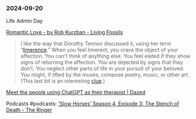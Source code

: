 ### 2024-09-20

Life Admin Day

[Romantic Love - by Rob Kurzban - Living Fossils](https://thelivingfossils.substack.com/p/romantic-love)

> I like the way that Dorothy Tennov discussed it, using her term “[limerence](https://www.amazon.com/Love-Limerence-Experience-Being/dp/0812862864).” When you feel limerent, you crave the object of your affection. You can’t think of anything else. You feel elated if they show signs of returning the affection. You are dejected by signs that they don’t. You neglect other parts of life in your pursuit of your beloved. You might, if lifted by the muses, compose poetry, music, or other art. (This last bit is an interesting [clue](https://www.amazon.com/MATING-MIND-EVOLUTION-NATURE-Uncorrected/dp/0434882704).)

[Meet the people using ChatGPT as their therapist | Dazed](https://www.dazeddigital.com/life-culture/article/64662/1/meet-the-people-using-chatgpt-as-their-therapist-client-ai-tech)

Podcasts #podcasts:
[‘Slow Horses’ Season 4, Episode 3: The Stench of Death - The Ringer](https://www.theringer.com/2024/9/18/24248430/slow-horses-season-4-episode-3-recap-apple-tv)